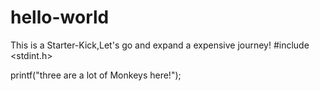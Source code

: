 # hello-world
This is a Starter-Kick,Let's go and expand a expensive journey!
#include <stdint.h>

printf("three are a lot of Monkeys here!");
